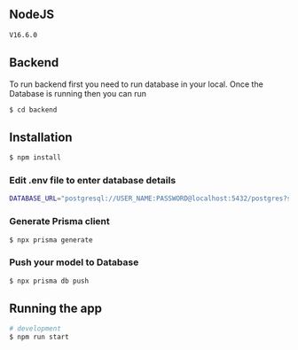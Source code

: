 ## NodeJS
```bash
V16.6.0
```

## Backend
To run backend first you need to run database in your local.
Once the Database is running then you can run

```bash
$ cd backend
```

## Installation

```bash
$ npm install
```


### Edit .env file to enter database details 
```bash
DATABASE_URL="postgresql://USER_NAME:PASSWORD@localhost:5432/postgres?schema=public"
```

### Generate Prisma client
```bash
$ npx prisma generate
```


### Push your model to Database
```bash
$ npx prisma db push
```

## Running the app
```bash
# development
$ npm run start
```







